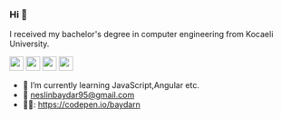 ### Hi 👋 
I received my bachelor's degree in computer engineering from Kocaeli University.

<p><a href="https://twitter.com/neslinnbaydar" target="_blank"><img src="https://img.shields.io/badge/twitter-%231DA1F2.svg?&style=for-the-badge&logo=twitter&logoColor=white" height=25></a> <a href="https://www.linkedin.com/in/neslinbaydar" target="_blank"><img src="https://img.shields.io/badge/linkedin-%230077B5.svg?&style=for-the-badge&logo=linkedin&logoColor=white" height=25></a> <a href="https://medium.com/@neslinbaydar" target="_blank"><img src="https://img.shields.io/badge/medium-%2312100E.svg?&style=for-the-badge&logo=medium&logoColor=white" height=25></a>
<a href="https://medium.com/@neslinbaydar" target="_blank"><img src="https://visitor-badge.laobi.icu/badge?page_id=baydarn" height=25/> </a></p>
<p>
<!--
- :bowtie: I’m currently working on theINDUSTRY
<a href="https://www.instagram.com/koative/"><img src="https://img.shields.io/badge/instagram-%23E4405F.svg?&style=for-the-badge&logo=instagram&logoColor=white" height=25></a> 
-->

- :dart: I’m currently learning JavaScript,Angular etc.
- :email: neslinbaydar95@gmail.com
- 👩‍💻: https://codepen.io/baydarn



